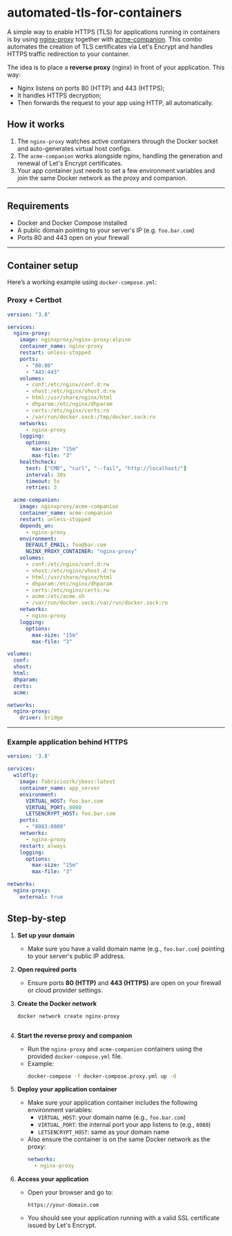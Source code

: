 # automated-tls-for-containers

A simple way to enable HTTPS (TLS) for applications running in containers is by using [nginx-proxy](https://github.com/nginx-proxy/nginx-proxy) together with [acme-companion](https://github.com/nginx-proxy/acme-companion). This combo automates the creation of TLS certificates via Let's Encrypt and handles HTTPS traffic redirection to your container.

The idea is to place a **reverse proxy** (nginx) in front of your application. This way:

- Nginx listens on ports 80 (HTTP) and 443 (HTTPS);
- It handles HTTPS decryption;
- Then forwards the request to your app using HTTP, all automatically.

## How it works

1. The `nginx-proxy` watches active containers through the Docker socket and auto-generates virtual host configs.
2. The `acme-companion` works alongside nginx, handling the generation and renewal of Let's Encrypt certificates.
3. Your app container just needs to set a few environment variables and join the same Docker network as the proxy and companion.

---

## Requirements

- Docker and Docker Compose installed
- A public domain pointing to your server's IP (e.g. `foo.bar.com`)
- Ports 80 and 443 open on your firewall

---

## Container setup

Here’s a working example using `docker-compose.yml`:

### Proxy + Certbot

```yaml
version: "3.8"

services:
  nginx-proxy:
    image: nginxproxy/nginx-proxy:alpine
    container_name: nginx-proxy
    restart: unless-stopped
    ports:
      - "80:80"
      - "443:443"
    volumes:
      - conf:/etc/nginx/conf.d:rw
      - vhost:/etc/nginx/vhost.d:rw
      - html:/usr/share/nginx/html
      - dhparam:/etc/nginx/dhparam
      - certs:/etc/nginx/certs:ro
      - /var/run/docker.sock:/tmp/docker.sock:ro
    networks:
      - nginx-proxy
    logging:
      options:
        max-size: "15m"
        max-file: "3"
    healthcheck:
      test: ["CMD", "curl", "--fail", "http://localhost/"]
      interval: 30s
      timeout: 5s
      retries: 3

  acme-companion:
    image: nginxproxy/acme-companion
    container_name: acme-companion
    restart: unless-stopped
    depends_on:
      - nginx-proxy
    environment:
      DEFAULT_EMAIL: foo@bar.com
      NGINX_PROXY_CONTAINER: "nginx-proxy"
    volumes:
      - conf:/etc/nginx/conf.d:rw
      - vhost:/etc/nginx/vhost.d:rw
      - html:/usr/share/nginx/html
      - dhparam:/etc/nginx/dhparam
      - certs:/etc/nginx/certs:rw
      - acme:/etc/acme.sh
      - /var/run/docker.sock:/var/run/docker.sock:ro
    networks:
      - nginx-proxy
    logging:
      options:
        max-size: "15m"
        max-file: "3"

volumes:
  conf:
  vhost:
  html:
  dhparam:
  certs:
  acme:

networks:
  nginx-proxy:
    driver: bridge
```

---

### Example application behind HTTPS

```yaml
version: '3.8'

services:
  wildfly:
    image: fabriciozrk/jboss:latest
    container_name: app_server
    environment:
      VIRTUAL_HOST: foo.bar.com
      VIRTUAL_PORT: 8080
      LETSENCRYPT_HOST: foo.bar.com
    ports:
      - "8083:8080"
    networks:
      - nginx-proxy
    restart: always
    logging:
      options:
        max-size: "15m"
        max-file: "3"

networks:
  nginx-proxy:
    external: true

```

## Step-by-step

1. **Set up your domain**
   - Make sure you have a valid domain name (e.g., `foo.bar.com`) pointing to your server's public IP address.

2. **Open required ports**
   - Ensure ports **80 (HTTP)** and **443 (HTTPS)** are open on your firewall or cloud provider settings.

3. **Create the Docker network**
   ```bash
   docker network create nginx-proxy

   

4. **Start the reverse proxy and companion**
   - Run the `nginx-proxy` and `acme-companion` containers using the provided `docker-compose.yml` file.
   - Example:
     ```bash
     docker-compose -f docker-compose.proxy.yml up -d
     ```

5. **Deploy your application container**
   - Make sure your application container includes the following environment variables:
     - `VIRTUAL_HOST`: your domain name (e.g., `foo.bar.com`)
     - `VIRTUAL_PORT`: the internal port your app listens to (e.g., `8080`)
     - `LETSENCRYPT_HOST`: same as your domain name
   - Also ensure the container is on the same Docker network as the proxy:
     ```yaml
     networks:
       - nginx-proxy
     ```

6. **Access your application**
   - Open your browser and go to:
     ```
     https://your-domain.com
     ```
   - You should see your application running with a valid SSL certificate issued by Let's Encrypt.


